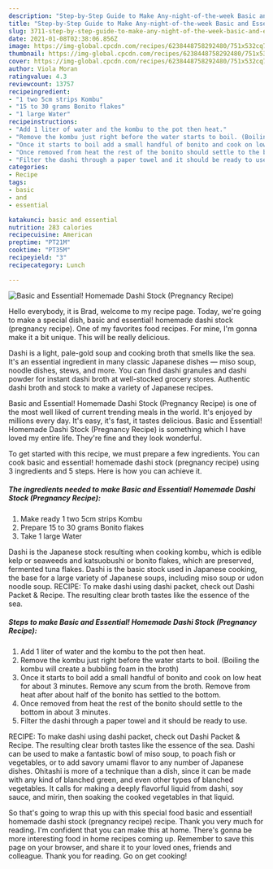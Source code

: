 ```yaml
---
description: "Step-by-Step Guide to Make Any-night-of-the-week Basic and Essential! Homemade Dashi Stock (Pregnancy Recipe)"
title: "Step-by-Step Guide to Make Any-night-of-the-week Basic and Essential! Homemade Dashi Stock (Pregnancy Recipe)"
slug: 3711-step-by-step-guide-to-make-any-night-of-the-week-basic-and-essential-homemade-dashi-stock-pregnancy-recipe
date: 2021-01-08T02:38:06.856Z
image: https://img-global.cpcdn.com/recipes/6238448758292480/751x532cq70/basic-and-essential-homemade-dashi-stock-pregnancy-recipe-recipe-main-photo.jpg
thumbnail: https://img-global.cpcdn.com/recipes/6238448758292480/751x532cq70/basic-and-essential-homemade-dashi-stock-pregnancy-recipe-recipe-main-photo.jpg
cover: https://img-global.cpcdn.com/recipes/6238448758292480/751x532cq70/basic-and-essential-homemade-dashi-stock-pregnancy-recipe-recipe-main-photo.jpg
author: Viola Moran
ratingvalue: 4.3
reviewcount: 13757
recipeingredient:
- "1 two 5cm strips Kombu"
- "15 to 30 grams Bonito flakes"
- "1 large Water"
recipeinstructions:
- "Add 1 liter of water and the kombu to the pot then heat."
- "Remove the kombu just right before the water starts to boil. (Boiling the kombu will create a bubbling foam in the broth)"
- "Once it starts to boil add a small handful of bonito and cook on low heat for about 3 minutes. Remove any scum from the broth. Remove from heat after about half of the bonito has settled to the bottom."
- "Once removed from heat the rest of the bonito should settle to the bottom in about 3 minutes."
- "Filter the dashi through a paper towel and it should be ready to use."
categories:
- Recipe
tags:
- basic
- and
- essential

katakunci: basic and essential 
nutrition: 283 calories
recipecuisine: American
preptime: "PT21M"
cooktime: "PT35M"
recipeyield: "3"
recipecategory: Lunch

---
```



![Basic and Essential! Homemade Dashi Stock (Pregnancy Recipe)](https://img-global.cpcdn.com/recipes/6238448758292480/751x532cq70/basic-and-essential-homemade-dashi-stock-pregnancy-recipe-recipe-main-photo.jpg)

Hello everybody, it is Brad, welcome to my recipe page. Today, we're going to make a special dish, basic and essential! homemade dashi stock (pregnancy recipe). One of my favorites food recipes. For mine, I'm gonna make it a bit unique. This will be really delicious.

Dashi is a light, pale-gold soup and cooking broth that smells like the sea. It&#39;s an essential ingredient in many classic Japanese dishes — miso soup, noodle dishes, stews, and more. You can find dashi granules and dashi powder for instant dashi broth at well-stocked grocery stores. Authentic dashi broth and stock to make a variety of Japanese recipes.

Basic and Essential! Homemade Dashi Stock (Pregnancy Recipe) is one of the most well liked of current trending meals in the world. It's enjoyed by millions every day. It's easy, it's fast, it tastes delicious. Basic and Essential! Homemade Dashi Stock (Pregnancy Recipe) is something which I have loved my entire life. They're fine and they look wonderful.


To get started with this recipe, we must prepare a few ingredients. You can cook basic and essential! homemade dashi stock (pregnancy recipe) using 3 ingredients and 5 steps. Here is how you can achieve it.

<!--inarticleads1-->

##### The ingredients needed to make Basic and Essential! Homemade Dashi Stock (Pregnancy Recipe):

1. Make ready 1 two 5cm strips Kombu
1. Prepare 15 to 30 grams Bonito flakes
1. Take 1 large Water


Dashi is the Japanese stock resulting when cooking kombu, which is edible kelp or seaweeds and katsuobushi or bonito flakes, which are preserved, fermented tuna flakes. Dashi is the basic stock used in Japanese cooking, the base for a large variety of Japanese soups, including miso soup or udon noodle soup. RECIPE: To make dashi using dashi packet, check out Dashi Packet &amp; Recipe. The resulting clear broth tastes like the essence of the sea. 

<!--inarticleads2-->

##### Steps to make Basic and Essential! Homemade Dashi Stock (Pregnancy Recipe):

1. Add 1 liter of water and the kombu to the pot then heat.
1. Remove the kombu just right before the water starts to boil. (Boiling the kombu will create a bubbling foam in the broth)
1. Once it starts to boil add a small handful of bonito and cook on low heat for about 3 minutes. Remove any scum from the broth. Remove from heat after about half of the bonito has settled to the bottom.
1. Once removed from heat the rest of the bonito should settle to the bottom in about 3 minutes.
1. Filter the dashi through a paper towel and it should be ready to use.


RECIPE: To make dashi using dashi packet, check out Dashi Packet &amp; Recipe. The resulting clear broth tastes like the essence of the sea. Dashi can be used to make a fantastic bowl of miso soup, to poach fish or vegetables, or to add savory umami flavor to any number of Japanese dishes. Ohitashi is more of a technique than a dish, since it can be made with any kind of blanched green, and even other types of blanched vegetables. It calls for making a deeply flavorful liquid from dashi, soy sauce, and mirin, then soaking the cooked vegetables in that liquid. 

So that's going to wrap this up with this special food basic and essential! homemade dashi stock (pregnancy recipe) recipe. Thank you very much for reading. I'm confident that you can make this at home. There's gonna be more interesting food in home recipes coming up. Remember to save this page on your browser, and share it to your loved ones, friends and colleague. Thank you for reading. Go on get cooking!
